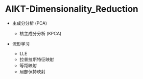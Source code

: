 # AIKT-Dimensionality_Reduction

- 主成分分析 (PCA)

  - 核主成分分析 (KPCA)

    

- 流形学习

  - LLE
  - 拉普拉斯特征映射
  - 等距映射
  - 局部保持映射
